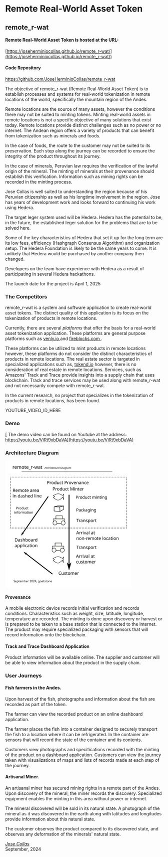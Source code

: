 <h1> Remote Real-World Asset Token</h1>

## remote_r-wat

#### Remote Real-World Asset Token is hosted at the URL:

[https://joseherminiocollas.github.io/remote_r-wat/](https://joseherminiocollas.github.io/remote_r-wat/)

#### Code Repository

<a href="https://github.com/JoseHerminioCollas/remote_r-wat">https://github.com/JoseHerminioCollas/remote_r-wat</a>

The objective of remote_r-wat (Remote Real-World Asset Token) is to establish processes and systems for real-world tokenization in remote locations of the world, specifically the mountain region of the Andes.

Remote locations are the source of many assets, however the conditions there may not be suited to minting tokens. Minting real-world assets in remote locations is not a specific objective of many solutions that exist today. Remote locations provide distinct challenges such as no power or no internet. The Andean region offers a variety of products that can benefit from tokenization such as minerals and foods.

In the case of foods, the route to the customer may not be suited to its preservation.
Each step along the journey can be recorded to ensure the integrity of the product throughout its journey.

In the case of minerals, Peruvian law requires the verification of the lawful origin of the mineral.
The minting of minerals at their provenance should establish this verification. Information such as mining rights can be recorded in the minting process.

Jose Collas is well suited to understanding the region because of his Peruvian citizenship as well as his longtime involvement in the region. Jose has years of development work and looks forward to continuing his work using Hedera.

The target leger system used will be Hedera. Hedera has the potential to be, in the future, the established leger solution for the problems that are to be solved here.

Some of the key characteristics of Hedera that set it up for the long term are its low fees, efficiency (Hashgraph Consensus Algorithm) and organization setup. The Hedera Foundation is likely to be the same years to come. It is unlikely that Hedera would be purchased by another company then changed. 

Developers on the team have experience with Hedera as a result of participating in several Hedera hackathons.

The launch date for the project is April 1, 2025

### The Competitors

remote_r-wat is a system and software application to create real-world asset tokens.
The distinct quality of this application is its focus on the tokenization of products in remote locations.

Currently, there are several <em>platforms</em> that offer the basis for a real-world asset tokenization application. These platforms are general purpose platforms such as <a href="https://www.venly.io"> venly.io </a> and <a href="https://www.fireblocks.com/"> fireblocks.com </a>.

These platforms can be utilized to mint products in remote locations however, these platforms do not consider the distinct characteristics of products in remote locations. The real estate sector is targeted in specialized applications such as, <a href="https://tokend.io">tokend.io</a> however, there is no consideration of real estate in remote locations. Services, such as Amazons' Track and Trace provide insights into a supply chain that uses blockchain. Track and trace services may be used along with  remote_r-wat and not necessarily compete with remote_r-wat. 

In the current research, <em>no</em> project that specializes in the tokenization of products in remote locations, has been found.

YOUTUBE_VIDEO_ID_HERE

### Demo
[ The demo video can be found on Youtube at the address: https://youtu.be/ViRt9xbDaVA](https://youtu.be/ViRt9xbDaVA)


### Architecture Diagram
<img src="media/architecture_diagram.svg" style="max-width:80%; " />

#### Provenance

A mobile electronic device records initial verification and records conditions.
Characteristics such as weight, size, latitude, longitude, temperature are recorded. The minting is done upon discovery or harvest or is prepared to be taken to a base station that is connected to the internet. The product may require specialized packaging with sensors that will record information onto the blockchain.

#### Track and Trace Dashboard Application

Product information will be available online.
The supplier and customer will be able to view information about the product in the supply chain.

### User Journeys

#### Fish farmers in the Andes.

Upon harvest of the fish, photographs and information about the fish are recorded as part of the token.

The farmer can view the recorded product on an online dashboard application.

The farmer places the fish into a container designed to securely transport the fish to a location where it can be refrigerated. In the container are sensors that will record the state of the container and its contents.

Customers view photographs and specifications recorded with the minting of the product on a dashboard application. Customers can view the journey taken with visualizations of maps and lists of records made at each step of the journey.

#### Artisanal Miner.

An artisanal miner has secured mining rights in a remote part of the Andes.
Upon discovery of the mineral, the miner records the discovery. Specialized equipment enables the minting in this area without power or internet.

The mineral discovered will be sold in its natural state. A photograph of the mineral as it was discovered in the earth along with latitudes and longitudes provide information about this natural state. 

The customer observes the product compared to its discovered state, and observes any deformation of the minerals' natural state.

<address>
<a rel="author" href="https://github.com/JoseHerminioCollas">
Jose Collas
</a>
</address>
<time datetime="2024-09-05" title="September, 2024">September, 2024</time>
